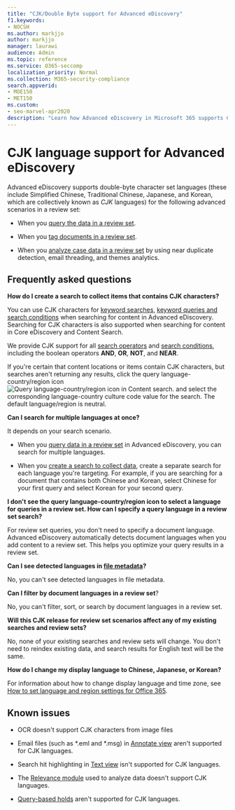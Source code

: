 ```yaml
---
title: "CJK/Double Byte support for Advanced eDiscovery"
f1.keywords:
- NOCSH
ms.author: markjjo
author: markjjo
manager: laurawi
audience: Admin
ms.topic: reference
ms.service: O365-seccomp
localization_priority: Normal
ms.collection: M365-security-compliance 
search.appverid: 
- MOE150
- MET150
ms.custom:
- seo-marvel-apr2020
description: "Learn how Advanced eDiscovery in Microsoft 365 supports Chinese, Japanese, and Korean (CJK) languages, which use a double-byte character set."
---
```


# CJK language support for Advanced eDiscovery

Advanced eDiscovery supports double-byte character set languages (these include Simplified Chinese, Traditional Chinese, Japanese, and Korean, which are collectively known as *CJK* languages) for the following advanced scenarios in a review set:

- When you [query the data in a review set](review-set-search.md).

- When you [tag documents in a review set](tagging-documents.md).

- When you [analyze case data in a review set](analyzing-data-in-review-set.md) by using near duplicate detection, email threading, and themes analytics.

## Frequently asked questions

**How do I create a search to collect items that contains CJK characters?**

You can use CJK characters for [keyword searches](building-search-queries.md#keyword-searches), [keyword queries and search conditions](keyword-queries-and-search-conditions.md) when searching for content in Advanced eDiscovery. Searching for CJK characters is also supported when searching for content in Core eDiscovery and Content Search.

We provide CJK support for all [search operators](keyword-queries-and-search-conditions.md#search-operators) and [search conditions](keyword-queries-and-search-conditions.md#search-conditions), including the boolean operators **AND**, **OR**, **NOT**, and **NEAR**.

If you're certain that content locations or items contain CJK characters, but searches aren't returning any results, click the query language-country/region icon ![Query language-country/region icon in Content search.](../media/8d4b60c8-e1f1-40f9-88ae-ee2a7eca0886.png) and select the corresponding language-country culture code value for the search. The default language/region is neutral.

**Can I search for multiple languages at once?**

It depends on your search scenario.

- When you [query data in a review set](review-set-search.md) in Advanced eDiscovery, you can search for multiple languages.

- When you [create a search to collect data](create-search-to-collect-data.md), create a separate search for each language you're targeting. For example, if you are searching for a document that contains both Chinese and Korean, select Chinese for your first query and select Korean for your second query.

**I don't see the query language-country/region icon to select a language for queries in a review set. How can I specify a query language in a review set search?**

For review set queries, you don't need to specify a document language. Advanced eDiscovery automatically detects document languages when you add content to a review set. This helps you optimize your query results in a review set.

**Can I see detected languages in [file metadata](view-documents-in-review-set.md#file-metadata)?**

No, you can't see detected languages in file metadata.

**Can I filter by document languages in a review set**?

No, you can't filter, sort, or search by document languages in a review set.

**Will this CJK release for review set scenarios affect any of my existing searches and review sets?**

No, none of your existing searches and review sets will change. You don't need to reindex existing data, and search results for English text will be the same.

**How do I change my display language to Chinese, Japanese, or Korean?**

For information about how to change display language and time zone, see [How to set language and region settings for Office 365](/office365/troubleshoot/access-management/set-language-and-region).

## Known issues

- OCR doesn't support CJK characters from image files

- Email files (such as *.eml and *.msg) in [Annotate view](view-documents-in-review-set.md#annotate-view) aren't supported for CJK languages.

- Search hit highlighting in [Text view](view-documents-in-review-set.md#text-view) isn't supported for CJK languages.

- The [Relevance module](using-relevance.md) used to analyze data doesn't support CJK languages.

- [Query-based holds](managing-holds.md#manage-non-custodial-holds) aren't supported for CJK languages.